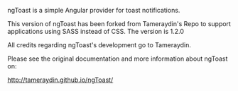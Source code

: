 ngToast is a simple Angular provider for toast notifications.

This version of ngToast has been forked from Tameraydin's Repo to support applications using SASS instead of CSS.
The version is 1.2.0

All credits regarding ngToast's development go to Tameraydin.

Please see the original documentation and more information about ngToast on:

http://tameraydin.github.io/ngToast/
